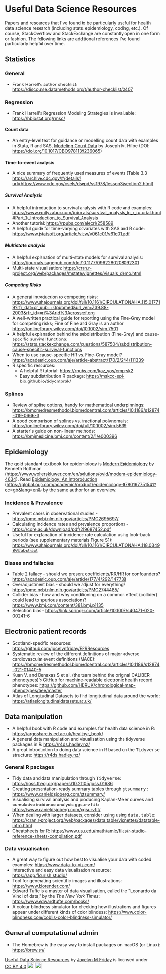 # Useful Data Science Resources
Papers and resources that I've found to be particularly useful for health data science research (including stats, epidemiology, coding, etc.).  Of course, StackOverflow and StackExchange are constantly open in one form or fashion.  The following links are additional references I've found particularly helpful over time.  

## Statistics
### General
* Frank Harrell's author checklist: https://discourse.datamethods.org/t/author-checklist/3407

### Regression
* Frank Harrell's Regression Modeling Strategies is invaluable: https://hbiostat.org/rmsc/

#### Count data
* An entry-level text for guidance on modelling count data with examples in Stata, R and SAS, <ins>Modeling Count Data</ins> by Joseph M. Hilbe (DOI: https://doi.org/10.1017/CBO9781139236065)
  
#### Time-to-event analysis
* A nice summary of frequently used measures of events (Table 3.3 https://archive.cdc.gov/#/details?url=https://www.cdc.gov/csels/dsepd/ss1978/lesson3/section2.html)
  
##### Survival Analysis
* A helpful introduction to survival analysis with R code and examples: https://www.emilyzabor.com/tutorials/survival_analysis_in_r_tutorial.html#Part_1:_Introduction_to_Survival_Analysis
* Another tutorial: https://rpubs.com/alecri/258589
* A helpful guide for time-varying covariates with SAS and R code: https://www.jstatsoft.org/article/view/v061c01/v61c01.pdf

##### Multistate analysis
* A helpful explanation of multi-state models for survival analysis: https://journals.sagepub.com/doi/10.1177/0962280208092301
* Multi-state visualisation: https://cran.r-project.org/web/packages/mstate/vignettes/visuals_demo.html

##### Competing Risks
* A general introduction to competing risks: https://www.ahajournals.org/doi/full/10.1161/CIRCULATIONAHA.115.017719?rfr_dat=cr_pub++0pubmed&url_ver=Z39.88-2003&rfr_id=ori%3Arid%3Acrossref.org 
* A well-written practical guide for reporting using the Fine-Grey model for competing risks; Fine of Fine and Gray is an author https://onlinelibrary.wiley.com/doi/10.1002/sim.7501
* A helpful explanation behind the subdistribution (Fine-Grey) and cause-specific survival functions: https://stats.stackexchange.com/questions/587504/subdistribution-cause-specific-survival-functions
* When to use cause-specific HR vs. Fine-Gray model? https://academic.oup.com/aje/article-abstract/170/2/244/111339
* R specific resources:
  * A helpful R tutorial: https://rpubs.com/kaz_yos/cmprsk2
  * Easy subdistribution R package: https://mskcc-epi-bio.github.io/tidycmprsk/


### Splines 
* Review of spline options, handy for mathematical underpinnings: https://bmcmedresmethodol.biomedcentral.com/articles/10.1186/s12874-019-0666-3
* A good comparison of splines vs. fractional polynomails: https://onlinelibrary.wiley.com/doi/full/10.1002/sim.5639
* A starter's guide on non-linear methods: https://bmjmedicine.bmj.com/content/2/1/e000396 

## Epidemiology
The gold standard textbook for epidemiology is <ins>Modern Epidemiology</ins> by Kenneth Rothman (https://www.wolterskluwer.com/en/solutions/ovid/modern-epidemiology-4634). Read <ins>Epidemiology: An Introroduction</ins> (https://global.oup.com/academic/product/epidemiology-9780197751541?cc=gb&lang=en&) by the same author for an overview. 

### Incidence & Prevalence
* Prevalent cases in observational studies - https://pmc.ncbi.nlm.nih.gov/articles/PMC2695697/
* Calculating incidence rates and prevalence proportions - https://core.ac.uk/download/pdf/219687452.pdf
* Useful for explanation of incidence rate calculation using look-back periods (see supplementary materials Figure S1): https://www.ahajournals.org/doi/full/10.1161/CIRCULATIONAHA.118.034986#abstract

### Biases and fallacies
* Table 2 fallacy - should we present coefficients/RR/HR for confounders? https://academic.oup.com/aje/article/177/4/292/147738
* Overadjustment bias - should we adjust for everything? https://pmc.ncbi.nlm.nih.gov/articles/PMC2744485/
* Collider bias - how and why conditioning on a common effect (collider) could lead to spurious associations? https://www.bmj.com/content/381/bmj.p1135
* Selection bias - https://link.springer.com/article/10.1007/s40471-020-00241-6

## Electronic patient records
* Scotland-specific resources: https://github.com/jocelynfriday/EPRResources
* Systematic review of the different definitions of major adverse cardiovascular event definitions (MACE): https://bmcmedresmethodol.biomedcentral.com/articles/10.1186/s12874-021-01440-5
* Kuan V. and Denaxas S et al. (the team behind the original CALIBER phenotypes)'s GitHub for machine-readable electronic health record phenotypes: https://github.com/HDRUK/chronological-map-phenotypes/tree/master
* Atlas of Longitudinal Datasets to find longitudinal data around the world: https://atlaslongitudinaldatasets.ac.uk/

## Data manipulation
* A helpful book with R code and examples for health data science in R: https://argoshare.is.ed.ac.uk/healthyr_book/
* A general data manipulation and visualisation using the tidyverse packages in R: https://r4ds.hadley.nz/
* A great introduction to doing data science in R based on the <tt>Tidyverse</tt> structure: https://r4ds.hadley.nz/

### General R packages
* Tidy data and data manipulation through <tt>Tidyverse</tt>: https://joss.theoj.org/papers/10.21105/joss.01686
* Creating presentation-ready summary tables through <tt>gtsummary</tt> : https://www.danieldsjoberg.com/gtsummary/
* Visualising survival analysis and producing Kaplan-Meier curves and cumulative incidence analysis <tt>ggsurvfit</tt>: https://www.danieldsjoberg.com/ggsurvfit/
* When dealing with larger datasets, consider using using <tt>data.table</tt>: https://cran.r-project.org/web/packages/data.table/vignettes/datatable-intro.html
* Cheatsheets for R: https://www.usu.edu/math/amlc/files/r-studio-reference-sheets-compilation.pdf

### Data visualisation
* A great way to figure out how best to visualise your data with coded examples: https://www.data-to-viz.com/
* Interactive and easy data visualisation resource: https://app.flourish.studio/
* Tool for generating scientific images and illustrations: https://www.biorender.com/
* Edward Tufte is a master of data visualisation, called the "Leonardo da Vinci of data," by the <i>The New York Times</i>: https://www.edwardtufte.com/books/
* A colour blindness simulator for checking how illustrations and figures appear under different kinds of color blindess: https://www.color-blindness.com/coblis-color-blindness-simulator/

## General computational admin
* The Homebrew is the easy way to install packages on macOS (or Linux): https://brew.sh/

<p xmlns:cc="http://creativecommons.org/ns#" xmlns:dct="http://purl.org/dc/terms/"><a property="dct:title" rel="cc:attributionURL" href="https://github.com/jocelynfriday/UsefulDataSceinceResources">Useful Data Science Resources</a> by <a rel="cc:attributionURL dct:creator" property="cc:attributionName" href="https://github.com/jocelynfriday">Jocelyn M Friday</a> is licensed under <a href="https://creativecommons.org/licenses/by/4.0/?ref=chooser-v1" target="_blank" rel="license noopener noreferrer" style="display:inline-block;">CC BY 4.0<img style="height:22px!important;margin-left:3px;vertical-align:text-bottom;" src="https://mirrors.creativecommons.org/presskit/icons/cc.svg?ref=chooser-v1" alt=""><img style="height:22px!important;margin-left:3px;vertical-align:text-bottom;" src="https://mirrors.creativecommons.org/presskit/icons/by.svg?ref=chooser-v1" alt=""></a></p>
